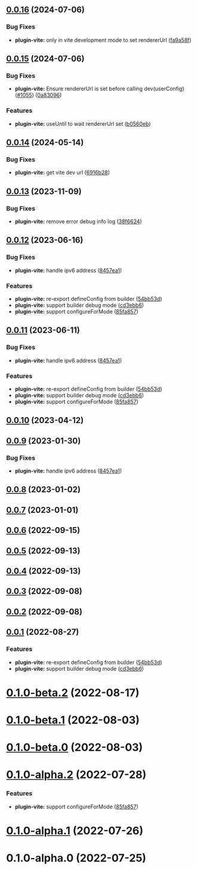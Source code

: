 ## [0.0.16](https://github.com/archergu/doubleshot/compare/plugin-vite@0.0.15...plugin-vite@0.0.16) (2024-07-06)


### Bug Fixes

* **plugin-vite:** only in vite development mode to set rendererUrl ([fa9a58f](https://github.com/archergu/doubleshot/commit/fa9a58f9338d2a45d9d104898700429e759466ef))



## [0.0.15](https://github.com/archergu/doubleshot/compare/plugin-vite@0.0.14...plugin-vite@0.0.15) (2024-07-06)


### Bug Fixes

* **plugin-vite:** Ensure rendererUrl is set before calling dev(userConfig) ([#1055](https://github.com/archergu/doubleshot/issues/1055)) ([0a83096](https://github.com/archergu/doubleshot/commit/0a83096318c9231b9250793251e3d52cd64df261))


### Features

* **plugin-vite:** useUntil to wait rendererUrl set ([b0560eb](https://github.com/archergu/doubleshot/commit/b0560ebf23f5e5b6d28b688ec51cef8f8b786c64))



## [0.0.14](https://github.com/archergu/doubleshot/compare/plugin-vite@0.0.13...plugin-vite@0.0.14) (2024-05-14)


### Bug Fixes

* **plugin-vite:** get vite dev url ([6916b28](https://github.com/archergu/doubleshot/commit/6916b2822c9516000470061615d79baef187c17a))



## [0.0.13](https://github.com/archergu/doubleshot/compare/plugin-vite@0.0.12...plugin-vite@0.0.13) (2023-11-09)


### Bug Fixes

* **plugin-vite:** remove error debug info log ([38f6624](https://github.com/archergu/doubleshot/commit/38f6624bca8a70ac6d02fe474609fccd0b944706))



## [0.0.12](https://github.com/archergu/doubleshot/compare/plugin-vite@0.0.11...plugin-vite@0.0.12) (2023-06-16)


### Bug Fixes

* **plugin-vite:** handle ipv6 address ([8457ea1](https://github.com/archergu/doubleshot/commit/8457ea17a492b962795c5454a9638a862b795ae4))


### Features

* **plugin-vite:** re-export defineConfig from builder ([54bb53d](https://github.com/archergu/doubleshot/commit/54bb53d1e0ea173d3e9ca742f5fee0b0d9f58492))
* **plugin-vite:** support builder debug mode ([cd3ebb6](https://github.com/archergu/doubleshot/commit/cd3ebb6667a46e64523704cef509a3f1df806e67))
* **plugin-vite:** support configureForMode ([85fa857](https://github.com/archergu/doubleshot/commit/85fa8570abc3d29adf2bae58d40c3b1ecedf288c))



## [0.0.11](https://github.com/archergu/doubleshot/compare/plugin-vite@0.0.10...plugin-vite@0.0.11) (2023-06-11)


### Bug Fixes

* **plugin-vite:** handle ipv6 address ([8457ea1](https://github.com/archergu/doubleshot/commit/8457ea17a492b962795c5454a9638a862b795ae4))


### Features

* **plugin-vite:** re-export defineConfig from builder ([54bb53d](https://github.com/archergu/doubleshot/commit/54bb53d1e0ea173d3e9ca742f5fee0b0d9f58492))
* **plugin-vite:** support builder debug mode ([cd3ebb6](https://github.com/archergu/doubleshot/commit/cd3ebb6667a46e64523704cef509a3f1df806e67))
* **plugin-vite:** support configureForMode ([85fa857](https://github.com/archergu/doubleshot/commit/85fa8570abc3d29adf2bae58d40c3b1ecedf288c))



## [0.0.10](https://github.com/archergu/doubleshot/compare/plugin-vite@0.0.9...plugin-vite@0.0.10) (2023-04-12)



## [0.0.9](https://github.com/archergu/doubleshot/compare/plugin-vite@0.0.8...plugin-vite@0.0.9) (2023-01-30)


### Bug Fixes

* **plugin-vite:** handle ipv6 address ([8457ea1](https://github.com/archergu/doubleshot/commit/8457ea17a492b962795c5454a9638a862b795ae4))



## [0.0.8](https://github.com/archergu/doubleshot/compare/plugin-vite@0.0.7...plugin-vite@0.0.8) (2023-01-02)



## [0.0.7](https://github.com/archergu/doubleshot/compare/plugin-vite@0.0.6...plugin-vite@0.0.7) (2023-01-01)



## [0.0.6](https://github.com/archergu/doubleshot/compare/plugin-vite@0.0.5...plugin-vite@0.0.6) (2022-09-15)



## [0.0.5](https://github.com/archergu/doubleshot/compare/plugin-vite@0.0.4...plugin-vite@0.0.5) (2022-09-13)



## [0.0.4](https://github.com/archergu/doubleshot/compare/plugin-vite@0.0.3...plugin-vite@0.0.4) (2022-09-13)



## [0.0.3](https://github.com/archergu/doubleshot/compare/plugin-vite@0.0.2...plugin-vite@0.0.3) (2022-09-08)



## [0.0.2](https://github.com/archergu/doubleshot/compare/plugin-vite@0.0.1...plugin-vite@0.0.2) (2022-09-08)



## [0.0.1](https://github.com/archergu/doubleshot/compare/plugin-vite@0.1.0-beta.2...plugin-vite@0.0.1) (2022-08-27)


### Features

* **plugin-vite:** re-export defineConfig from builder ([54bb53d](https://github.com/archergu/doubleshot/commit/54bb53d1e0ea173d3e9ca742f5fee0b0d9f58492))
* **plugin-vite:** support builder debug mode ([cd3ebb6](https://github.com/archergu/doubleshot/commit/cd3ebb6667a46e64523704cef509a3f1df806e67))



# [0.1.0-beta.2](https://github.com/archergu/doubleshot/compare/plugin-vite@0.1.0-beta.1...plugin-vite@0.1.0-beta.2) (2022-08-17)



# [0.1.0-beta.1](https://github.com/archergu/doubleshot/compare/plugin-vite@0.1.0-beta.0...plugin-vite@0.1.0-beta.1) (2022-08-03)



# [0.1.0-beta.0](https://github.com/archergu/doubleshot/compare/plugin-vite@0.1.0-alpha.2...plugin-vite@0.1.0-beta.0) (2022-08-03)



# [0.1.0-alpha.2](https://github.com/archergu/doubleshot/compare/plugin-vite@0.1.0-alpha.1...plugin-vite@0.1.0-alpha.2) (2022-07-28)


### Features

* **plugin-vite:** support configureForMode ([85fa857](https://github.com/archergu/doubleshot/commit/85fa8570abc3d29adf2bae58d40c3b1ecedf288c))



# [0.1.0-alpha.1](https://github.com/archergu/doubleshot/compare/plugin-vite@0.1.0-alpha.0...plugin-vite@0.1.0-alpha.1) (2022-07-26)



# 0.1.0-alpha.0 (2022-07-25)



